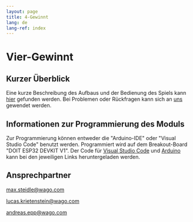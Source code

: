 ```yaml
---
layout: page
title: 4-Gewinnt
lang: de
lang-ref: index
---
```


# Vier-Gewinnt

## Kurzer Überblick

Eine kurze Beschreibung des Aufbaus und der Bedienung des Spiels kann [hier](/docs/Platinenbeschreibung-VierGewinnt.pdf) gefunden werden. Bei Problemen oder Rückfragen kann sich an [uns](#ansprechpartner) gewendet werden.

## Informationen zur Programmierung des Moduls

Zur Programmierung können entweder die "Arduino-IDE" oder "Visual Studio Code" benutzt werden. Programmiert wird auf dem Breakout-Board "DOIT ESP32 DEVKIT V1". Der Code für [Visual Studio Code](/src/VSC_Vier-Gewinnt) und [Arduino](/src/Arduino_Vier-Gewinnt) kann bei den jeweiligen Links heruntergeladen werden.

## Ansprechpartner

<max.steidle@wago.com>

<lucas.krietenstein@wago.com>

<andreas.epp@wago.com>
